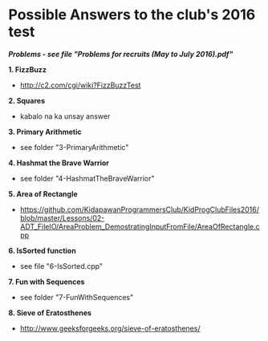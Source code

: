 # Possible Answers to the club's 2016 test

**_Problems - see file "Problems for recruits (May to July 2016).pdf"_**

**1. FizzBuzz**
 - http://c2.com/cgi/wiki?FizzBuzzTest

**2. Squares**
 - kabalo na ka unsay answer

**3. Primary Arithmetic**
 - see folder "3-PrimaryArithmetic"

**4. Hashmat the Brave Warrior**
 - see folder "4-HashmatTheBraveWarrior"
 
**5. Area of Rectangle**
 - https://github.com/KidapawanProgrammersClub/KidProgClubFiles2016/blob/master/Lessons/02-ADT_FileIO/AreaProblem_DemostratingInputFromFile/AreaOfRectangle.cpp
 
**6. IsSorted function**
 - see file "6-IsSorted.cpp"
 
**7. Fun with Sequences**
 - see folder "7-FunWithSequences"
 
**8. Sieve of Eratosthenes**
 - http://www.geeksforgeeks.org/sieve-of-eratosthenes/
